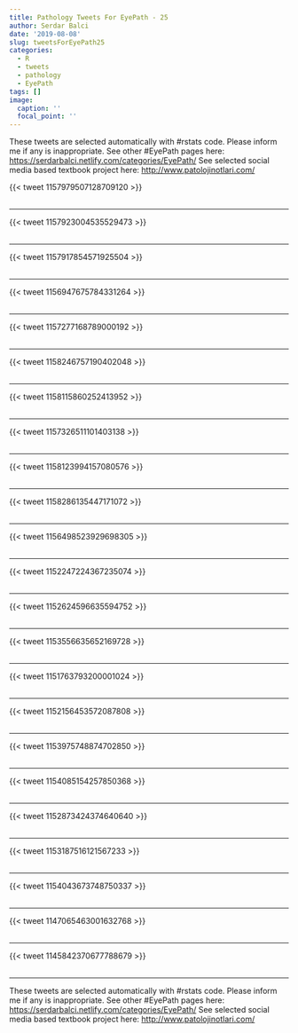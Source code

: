 ```yaml
---
title: Pathology Tweets For EyePath - 25
author: Serdar Balci
date: '2019-08-08'
slug: tweetsForEyePath25
categories:
  - R
  - tweets
  - pathology
  - EyePath
tags: []
image:
  caption: ''
  focal_point: ''
---
```



These tweets are selected automatically with #rstats code. Please inform me if any is inappropriate.
See other #EyePath pages here: https://serdarbalci.netlify.com/categories/EyePath/ 
See selected social media based textbook project here: http://www.patolojinotlari.com/

{{< tweet 1157979507128709120 >}}
<br>
<br>
<hr>
{{< tweet 1157923004535529473 >}}
<br>
<br>
<hr>
{{< tweet 1157917854571925504 >}}
<br>
<br>
<hr>
{{< tweet 1156947675784331264 >}}
<br>
<br>
<hr>
{{< tweet 1157277168789000192 >}}
<br>
<br>
<hr>
{{< tweet 1158246757190402048 >}}
<br>
<br>
<hr>
{{< tweet 1158115860252413952 >}}
<br>
<br>
<hr>
{{< tweet 1157326511101403138 >}}
<br>
<br>
<hr>
{{< tweet 1158123994157080576 >}}
<br>
<br>
<hr>
{{< tweet 1158286135447171072 >}}
<br>
<br>
<hr>
{{< tweet 1156498523929698305 >}}
<br>
<br>
<hr>
{{< tweet 1152247224367235074 >}}
<br>
<br>
<hr>
{{< tweet 1152624596635594752 >}}
<br>
<br>
<hr>
{{< tweet 1153556635652169728 >}}
<br>
<br>
<hr>
{{< tweet 1151763793200001024 >}}
<br>
<br>
<hr>
{{< tweet 1152156453572087808 >}}
<br>
<br>
<hr>
{{< tweet 1153975748874702850 >}}
<br>
<br>
<hr>
{{< tweet 1154085154257850368 >}}
<br>
<br>
<hr>
{{< tweet 1152873424374640640 >}}
<br>
<br>
<hr>
{{< tweet 1153187516121567233 >}}
<br>
<br>
<hr>
{{< tweet 1154043673748750337 >}}
<br>
<br>
<hr>
{{< tweet 1147065463001632768 >}}
<br>
<br>
<hr>
{{< tweet 1145842370677788679 >}}
<br>
<br>
<hr>


These tweets are selected automatically with #rstats code. Please inform me if any is inappropriate.
See other #EyePath pages here: https://serdarbalci.netlify.com/categories/EyePath/ 
See selected social media based textbook project here: http://www.patolojinotlari.com/
